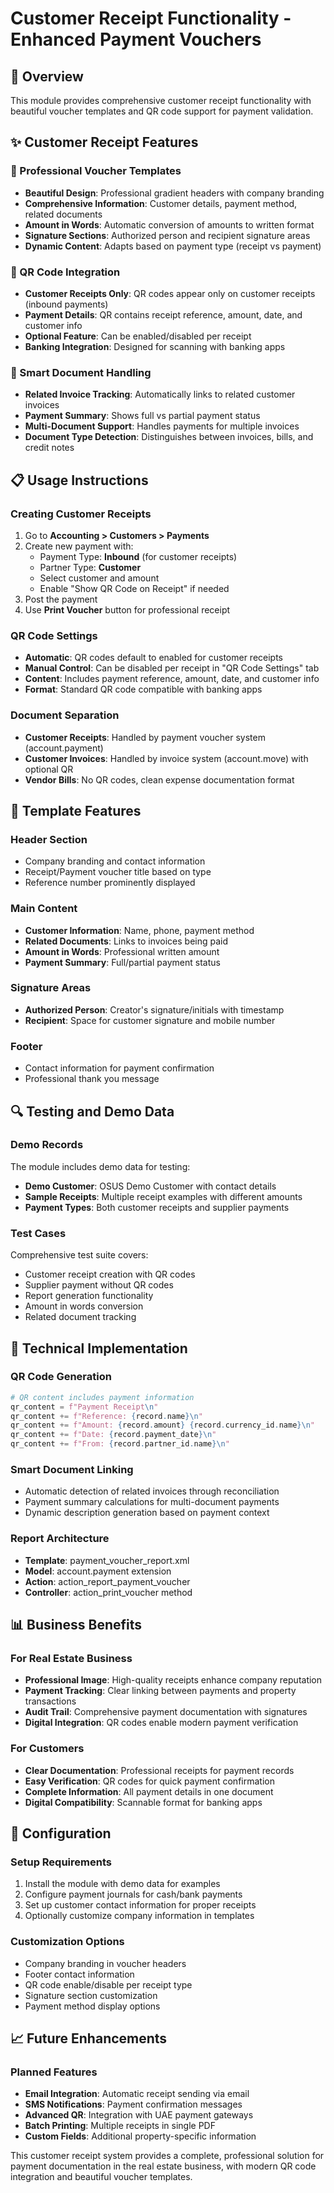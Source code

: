 # Customer Receipt Functionality - Enhanced Payment Vouchers

## 🎯 Overview
This module provides comprehensive customer receipt functionality with beautiful voucher templates and QR code support for payment validation.

## ✨ Customer Receipt Features

### 🧾 Professional Voucher Templates
- **Beautiful Design**: Professional gradient headers with company branding
- **Comprehensive Information**: Customer details, payment method, related documents
- **Amount in Words**: Automatic conversion of amounts to written format
- **Signature Sections**: Authorized person and recipient signature areas
- **Dynamic Content**: Adapts based on payment type (receipt vs payment)

### 📱 QR Code Integration
- **Customer Receipts Only**: QR codes appear only on customer receipts (inbound payments)
- **Payment Details**: QR contains receipt reference, amount, date, and customer info
- **Optional Feature**: Can be enabled/disabled per receipt
- **Banking Integration**: Designed for scanning with banking apps

### 🔧 Smart Document Handling
- **Related Invoice Tracking**: Automatically links to related customer invoices
- **Payment Summary**: Shows full vs partial payment status
- **Multi-Document Support**: Handles payments for multiple invoices
- **Document Type Detection**: Distinguishes between invoices, bills, and credit notes

## 📋 Usage Instructions

### Creating Customer Receipts
1. Go to **Accounting > Customers > Payments**
2. Create new payment with:
   - Payment Type: **Inbound** (for customer receipts)
   - Partner Type: **Customer**
   - Select customer and amount
   - Enable "Show QR Code on Receipt" if needed
3. Post the payment
4. Use **Print Voucher** button for professional receipt

### QR Code Settings
- **Automatic**: QR codes default to enabled for customer receipts
- **Manual Control**: Can be disabled per receipt in "QR Code Settings" tab
- **Content**: Includes payment reference, amount, date, and customer info
- **Format**: Standard QR code compatible with banking apps

### Document Separation
- **Customer Receipts**: Handled by payment voucher system (account.payment)
- **Customer Invoices**: Handled by invoice system (account.move) with optional QR
- **Vendor Bills**: No QR codes, clean expense documentation format

## 🎨 Template Features

### Header Section
- Company branding and contact information
- Receipt/Payment voucher title based on type
- Reference number prominently displayed

### Main Content
- **Customer Information**: Name, phone, payment method
- **Related Documents**: Links to invoices being paid
- **Amount in Words**: Professional written amount
- **Payment Summary**: Full/partial payment status

### Signature Areas
- **Authorized Person**: Creator's signature/initials with timestamp
- **Recipient**: Space for customer signature and mobile number

### Footer
- Contact information for payment confirmation
- Professional thank you message

## 🔍 Testing and Demo Data

### Demo Records
The module includes demo data for testing:
- **Demo Customer**: OSUS Demo Customer with contact details
- **Sample Receipts**: Multiple receipt examples with different amounts
- **Payment Types**: Both customer receipts and supplier payments

### Test Cases
Comprehensive test suite covers:
- Customer receipt creation with QR codes
- Supplier payment without QR codes
- Report generation functionality
- Amount in words conversion
- Related document tracking

## 🚀 Technical Implementation

### QR Code Generation
```python
# QR content includes payment information
qr_content = f"Payment Receipt\n"
qr_content += f"Reference: {record.name}\n"
qr_content += f"Amount: {record.amount} {record.currency_id.name}\n"
qr_content += f"Date: {record.payment_date}\n"
qr_content += f"From: {record.partner_id.name}\n"
```

### Smart Document Linking
- Automatic detection of related invoices through reconciliation
- Payment summary calculations for multi-document payments
- Dynamic description generation based on payment context

### Report Architecture
- **Template**: payment_voucher_report.xml
- **Model**: account.payment extension
- **Action**: action_report_payment_voucher
- **Controller**: action_print_voucher method

## 📊 Business Benefits

### For Real Estate Business
- **Professional Image**: High-quality receipts enhance company reputation
- **Payment Tracking**: Clear linking between payments and property transactions
- **Audit Trail**: Comprehensive payment documentation with signatures
- **Digital Integration**: QR codes enable modern payment verification

### For Customers
- **Clear Documentation**: Professional receipts for payment records
- **Easy Verification**: QR codes for quick payment confirmation
- **Complete Information**: All payment details in one document
- **Digital Compatibility**: Scannable format for banking apps

## 🔧 Configuration

### Setup Requirements
1. Install the module with demo data for examples
2. Configure payment journals for cash/bank payments
3. Set up customer contact information for proper receipts
4. Optionally customize company information in templates

### Customization Options
- Company branding in voucher headers
- Footer contact information
- QR code enable/disable per receipt type
- Signature section customization
- Payment method display options

## 📈 Future Enhancements

### Planned Features
- **Email Integration**: Automatic receipt sending via email
- **SMS Notifications**: Payment confirmation messages
- **Advanced QR**: Integration with UAE payment gateways
- **Batch Printing**: Multiple receipts in single PDF
- **Custom Fields**: Additional property-specific information

This customer receipt system provides a complete, professional solution for payment documentation in the real estate business, with modern QR code integration and beautiful voucher templates.
